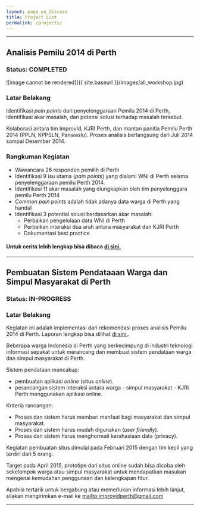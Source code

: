 ```yaml
---
layout: page_wo_discuss
title: Project List
permalink: /projects/
---
```


----
## Analisis Pemilu 2014 di Perth
### Status: COMPLETED

![image cannot be rendered]({{ site.baseurl }}/images/all_workshop.jpg)

### Latar Belakang
Identifikasi _pain points_ dari penyelenggaraan Pemilu 2014 di Perth, identifikasi akar masalah, dan potensi solusi terhadap masalah tersebut.

Kolaborasi antara tim ImprovId, KJRI Perth, dan mantan panitia Pemilu Perth 2014 (PPLN, KPPSLN, Panwaslu). Proses analisis berlangsung dari Juli 2014 sampai Desember 2014.

### Rangkuman Kegiatan
* Wawancara 26 responden pemilih di Perth 
* Identifikasi 9 isu utama (_pain points_) yang dialami WNI di Perth selama penyelenggaraan pemilu Perth 2014.
* Identifikasi 11 akar masalah yang diungkapkan oleh tim penyelenggara pemilu Perth 2014
* _Common pain points_ adalah tidak adanya data warga di Perth yang handal
* Identifikasi 3 potential solusi berdasarkan akar masalah:
  - Perbaikan pengelolaan data WNI di Perth
  - Perbaikan interaksi dua arah antara masyarakat dan KJRI Perth
  - Dokumentasi best practice

#### Untuk cerita lebih lengkap bisa dibaca [di sini.](http://improvidperth.github.io/pemilu/)

----


## Pembuatan Sistem Pendataaan Warga dan Simpul Masyarakat di Perth

### Status: IN-PROGRESS

### Latar Belakang
Kegiatan ini adalah implementasi dari rekomendasi proses analisis Pemilu 2014 di Perth. Laporan lengkap bisa dilihat [di sini.](http://improvidperth.github.io/pemilu/). 

Beberapa warga Indonesia di Perth yang berkecimpung di industri teknologi informasi sepakat untuk merancang dan membuat sistem pendataan warga dan simpul masyarakat di Perth.

Sistem pendataan mencakup:

- pembuatan aplikasi _online_ (situs _online_).
- perancangan sistem interaksi antara warga - simpul masyarakat - KJRI Perth menggunakan aplikasi online.

Kriteria rancangan:

- Proses dan sistem harus memberi manfaat bagi masyarakat dan simpul masyarakat.
- Proses dan sistem harus mudah digunakan (_user friendly_).
- Proses dan sistem harus menghormati kerahasiaan data (privacy).

Kegiatan pembuatan situs dimulai pada Februari 2015 dengan tim kecil yang terdiri dari 5 orang.

Target pada April 2015, prototipe dari situs online sudah bisa dicoba oleh sekelompok warga atau simpul masyarakat untuk mendapatkan masukan mengenai kemudahan penggunaan dan kelengkapan fitur. 

Apabila tertarik untuk bergabung atau memerlukan informasi lebih lanjut, silakan mengirimkan e-mail ke <mailto:improvidperth@gmail.com>

----